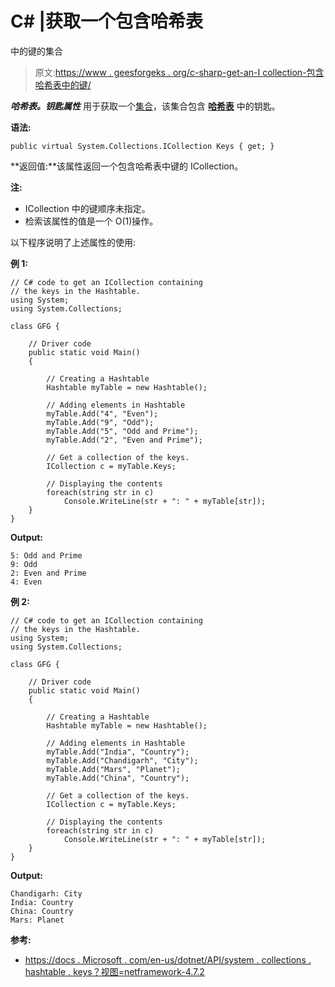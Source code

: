 # C# |获取一个包含哈希表

中的键的集合

> 原文:[https://www . geesforgeks . org/c-sharp-get-an-I collection-包含哈希表中的键/](https://www.geeksforgeeks.org/c-sharp-gets-an-icollection-containing-the-keys-in-the-hashtable/)

***哈希表。钥匙属性*** 用于获取一个[集合](https://docs.microsoft.com/en-us/dotnet/api/system.collections.icollection?view=netframework-4.7.2)，该集合包含 **[哈希表](https://www.geeksforgeeks.org/c-hashtable-class/)** 中的钥匙。

**语法:**

```
public virtual System.Collections.ICollection Keys { get; }
```

**返回值:**该属性返回一个包含哈希表中键的 ICollection。

**注:**

*   ICollection 中的键顺序未指定。
*   检索该属性的值是一个 O(1)操作。

以下程序说明了上述属性的使用:

**例 1:**

```
// C# code to get an ICollection containing
// the keys in the Hashtable.
using System;
using System.Collections;

class GFG {

    // Driver code
    public static void Main()
    {

        // Creating a Hashtable
        Hashtable myTable = new Hashtable();

        // Adding elements in Hashtable
        myTable.Add("4", "Even");
        myTable.Add("9", "Odd");
        myTable.Add("5", "Odd and Prime");
        myTable.Add("2", "Even and Prime");

        // Get a collection of the keys.
        ICollection c = myTable.Keys;

        // Displaying the contents
        foreach(string str in c)
            Console.WriteLine(str + ": " + myTable[str]);
    }
}
```

**Output:**

```
5: Odd and Prime
9: Odd
2: Even and Prime
4: Even

```

**例 2:**

```
// C# code to get an ICollection containing
// the keys in the Hashtable.
using System;
using System.Collections;

class GFG {

    // Driver code
    public static void Main()
    {

        // Creating a Hashtable
        Hashtable myTable = new Hashtable();

        // Adding elements in Hashtable
        myTable.Add("India", "Country");
        myTable.Add("Chandigarh", "City");
        myTable.Add("Mars", "Planet");
        myTable.Add("China", "Country");

        // Get a collection of the keys.
        ICollection c = myTable.Keys;

        // Displaying the contents
        foreach(string str in c)
            Console.WriteLine(str + ": " + myTable[str]);
    }
}
```

**Output:**

```
Chandigarh: City
India: Country
China: Country
Mars: Planet

```

**参考:**

*   [https://docs . Microsoft . com/en-us/dotnet/API/system . collections . hashtable . keys？视图=netframework-4.7.2](https://docs.microsoft.com/en-us/dotnet/api/system.collections.hashtable.keys?view=netframework-4.7.2)